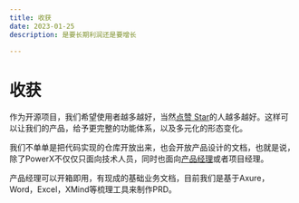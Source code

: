 ```yaml
---
title: 收获
date: 2023-01-25
description: 是要长期利润还是要增长

---
```


# 收获

作为开源项目，我们希望使用者越多越好，当然[点赞 Star](https://github.com/ArtisanCloud/PowerX/stargazers)的人越多越好。这样可以让我们的产品，给予更完整的功能体系，以及多元化的形态变化。

我们不单单是把代码实现的仓库开放出来，也会开放产品设计的文档，也就是说，除了PowerX不仅仅只面向技术人员，同时也面向[产品经理](https://baike.baidu.com/item/产品经理/11013391?fr=aladdin)或者项目经理。

产品经理可以开箱即用，有现成的基础业务文档，目前我们是基于Axure，Word，Excel，XMind等梳理工具来制作PRD。

